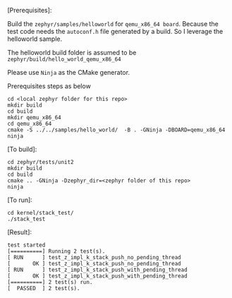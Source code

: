 [Prerequisites]:

Build the `zephyr/samples/helloworld` for `qemu_x86_64 board`. Because the test code needs the `autoconf.h` file generated by a build. So I leverage the helloworld sample.

The helloworld build folder is assumed to be `zephyr/build/hello_world_qemu_x86_64`

Please use `Ninja` as the CMake generator.

Prerequisites steps as below

```
cd <local zephyr folder for this repo>
mkdir build
cd build
mkdir qemu_x86_64
cd qemu_x86_64
cmake -S ../../samples/hello_world/  -B . -GNinja -DBOARD=qemu_x86_64
ninja
```



[To build]:

```
cd zephyr/tests/unit2
mkdir build
cd build
cmake .. -GNinja -Dzephyr_dir=<zephyr folder of this repo>
ninja
```

[To run]:

```
cd kernel/stack_test/
./stack_test
```

[Result]:

```
test started
[==========] Running 2 test(s).
[ RUN      ] test_z_impl_k_stack_push_no_pending_thread
[       OK ] test_z_impl_k_stack_push_no_pending_thread
[ RUN      ] test_z_impl_k_stack_push_with_pending_thread
[       OK ] test_z_impl_k_stack_push_with_pending_thread
[==========] 2 test(s) run.
[  PASSED  ] 2 test(s).
```
